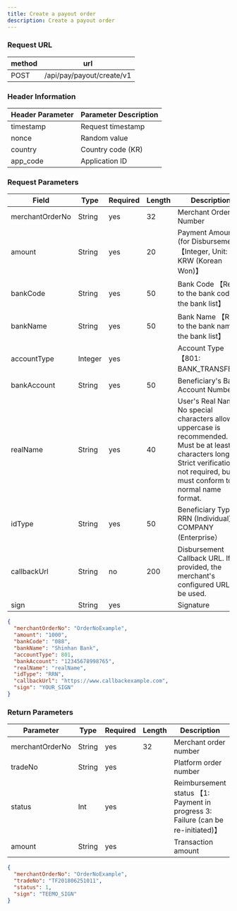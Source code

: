 ```yaml
---
title: Create a payout order
description: Create a payout order
---
```


### Request URL

| method | url                       |
| ------ | ------------------------- |
| POST   | /api/pay/payout/create/v1 |

### Header Information

| Header Parameter | Parameter Description |
| ---------------- |-----------------------|
| timestamp        | Request timestamp     |
| nonce            | Random value          |
| country          | Country code (KR)     |
| app_code         | Application ID        |

### Request Parameters

| Field           | Type   | Required | Length | Description                                                                   |
| --------------- | ------ | -------- | ------ | ----------------------------------------------------------------------------- |
| merchantOrderNo | String  | yes | 32   | Merchant Order Number                                                |
| amount          | String  | yes | 20   | Payment Amount (for Disbursement) 【Integer, Unit: KRW (Korean Won)】                                |
| bankCode        | String  | yes | 50   | Bank Code 【Refer to the bank code in the bank list】                                |
| bankName        | String  | yes | 50   | Bank Name 【Refer to the bank name in the bank list】                                |
| accountType     | Integer | yes |      | Account Type 【801: BANK_TRANSFER】                             |
| bankAccount     | String  | yes | 50   | Beneficiary's Bank Account Number                                               |
| realName        | String  | yes | 40   | User's Real Name. No special characters allowed; uppercase is recommended. Must be at least 2 characters long. Strict verification is not required, but it must conform to normal name format. |
| idType    | String  | yes | 50   | Beneficiary Type: RRN (Individual); COMPANY (Enterprise）                           |
| callbackUrl     | String  | no  | 200  | Disbursement Callback URL. If not provided, the merchant's configured URL will be used.                               |
| sign            | String  | yes |      | Signature                                                   |

```json title=Request Example
{
  "merchantOrderNo": "OrderNoExample",
  "amount": "1000",
  "bankCode": "088",
  "bankName": "Shinhan Bank",
  "accountType": 801,
  "bankAccount": "12345678998765",
  "realName": "realName",
  "idType": "RRN",
  "callbackUrl": "https://www.callbackexample.com",
  "sign": "YOUR_SIGN"
}
```

### Return Parameters

| Parameter       | Type   | Required | Length | Description                         |
| --------------- | ------ | -------- | ------ | ----------------------------------- |
| merchantOrderNo | String | yes      | 32     | Merchant order number               |
| tradeNo         | String | yes      |        | Platform order number               |
| status          | Int    | yes      |        | Reimbursement status 【1: Payment in progress 3: Failure (can be re-initiated)】 |
| amount          | String | yes      |        | Transaction amount                  |

```json title=Return Example
{
  "merchantOrderNo": "OrderNoExample",
  "tradeNo": "TF201806251011",
  "status": 1,
  "sign": "TEEMO_SIGN"
}
```

